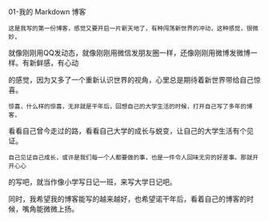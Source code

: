  01-我的 Markdown 博客

    这是我写的第一份博客，感觉又要开启一片新天地了，有种闯荡新世界的冲动，这种感觉，很微妙，  

  就像刚刚用QQ发动态，就像刚刚用微信发朋友圈一样，还像刚刚用微博发微博一样。有新鲜感，有心动    
  

  的感觉，因为又多了一个重新认识世界的视角，心里总是期待着新世界带给自己惊喜。   


    惊喜，什么样的惊喜，无非就是干年后，回想自己的大学生活的时候，打开自己写了多年的博客，
  看看自己曾今走过的路，看看自己大学的成长与蜕变，让自己的大学生活有个见证。    


    自己见证自己成长，或许是我们每一个人都要做的事，也是一件令人回味无穷的好差事。那就开开心心
  的写吧，就当作像小学写日记一班，来写大学日记吧。   

   同时，我希望我的博客能写的越来越好，也希望诺干年后，看着自己的博客的时候，嘴角能微微上扬。    